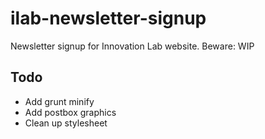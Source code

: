 ilab-newsletter-signup
======================

Newsletter signup for Innovation Lab website. Beware: WIP

## Todo

* Add grunt minify
* Add postbox graphics
* Clean up stylesheet